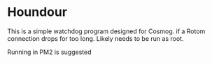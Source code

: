 # Houndour

This is a simple watchdog program designed for Cosmog.
if a Rotom connection drops for too long. Likely needs to be run as root.

Running in PM2 is suggested
